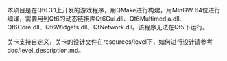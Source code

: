 本项目是在Qt6.3.1上开发的游戏程序，用QMake进行构建，用MinGW 64位进行编译，需要用到Qt6的动态链接库Qt6Gui.dll、Qt6Multimedia.dll、Qt6Core.dll、Qt6Widgets.dll、QtNetwork.dll。该程序无法在Qt5下运行。

关卡支持自定义，关卡的设计文件在resources/level下，如何进行设计请参考doc/level_description.md。
